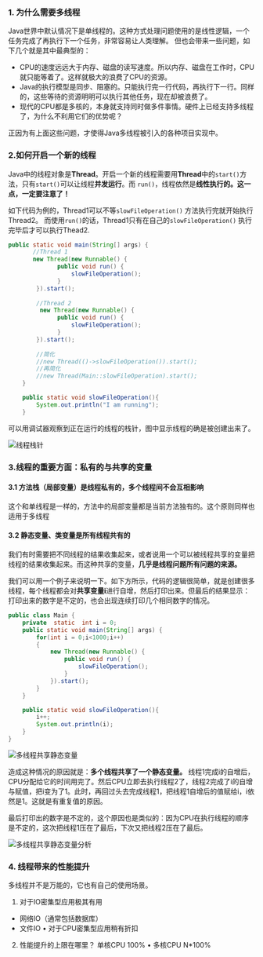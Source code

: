 ### 1. 为什么需要多线程
Java世界中默认情况下是单线程的。这种方式处理问题使用的是线性逻辑，一个任务完成了再执行下一个任务，非常容易让人类理解。
但也会带来一些问题，如下几个就是其中最典型的：

- CPU的速度远远大于内存、磁盘的读写速度。所以内存、磁盘在工作时，CPU就只能等着了。这样就极大的浪费了CPU的资源。
- Java的执行模型是同步、阻塞的。只能执行完一行代码，再执行下一行。同样的，这些等待的资源明明可以执行其他任务，现在却被浪费了。
- 现代的CPU都是多核的，本身就支持同时做多件事情。硬件上已经支持多线程了，为什么不利用它们的优势呢？ 
   
正因为有上面这些问题，才使得Java多线程被引入的各种项目实现中。


### 2.如何开启一个新的线程
Java中的线程对象是**Thread**。开启一个新的线程需要用**Thread**中的`start()`方法，只有`start()`可以让线程**并发运行**。而 `run()`，线程依然是**线性执行的。这一点，一定要注意了！**

如下代码为例的，Thread1可以不等`slowFileOperation()` 方法执行完就开始执行Thread2。 而使用`run()`的话，Thread1只有在自己的`slowFileOperation()` 执行完毕后才可以执行Thead2.

```java
public static void main(String[] args) {
       //Thread 1
       new Thread(new Runnable() {
              public void run() {
                  slowFileOperation();
              }
        }).start();
        
        //Thread 2
         new Thread(new Runnable() {
              public void run() {
                  slowFileOperation();
              }
        }).start();
        
        //简化
        //new Thread(()->slowFileOperation()).start();
        //再简化
        //new Thread(Main::slowFileOperation).start();
    }

    public static void slowFileOperation(){
        System.out.println("I am running");
    }

```

可以用调试器观察到正在运行的线程的栈针，图中显示线程的确是被创建出来了。

![线程栈针](/articles/resource/线程栈针.png)


### 3.线程的重要方面：私有的与共享的变量

#### 3.1 方法栈（局部变量）是线程私有的，多个线程间不会互相影响
这个和单线程是一样的，方法中的局部变量都是当前方法独有的。这个原则同样也适用于多线程


#### 3.2 静态变量、类变量是所有线程共有的
我们有时需要把不同线程的结果收集起来，或者说用一个可以被线程共享的变量把线程的结果收集起来。而这种共享的变量，**几乎是线程问题所有问题的来源。**

我们可以用一个例子来说明一下。如下方所示，代码的逻辑很简单，就是创建很多线程，每个线程都会对**共享变量i**进行自增，然后打印出来。但最后的结果显示：打印出来的数字是不定的，也会出现连续打印几个相同数字的情况。

```java
public class Main {
    private  static  int i = 0;
    public static void main(String[] args) {
        for(int i = 0;i<1000;i++)
        {
            new Thread(new Runnable() {
                public void run() {
                    slowFileOperation();
                }
            }).start();
        }
    }

    public static void slowFileOperation(){
        i++;
        System.out.println(i);
    }
}
```


![多线程共享静态变量](/articles/resource/多线程共享静态变量.png)

造成这种情况的原因就是：**多个线程共享了一个静态变量。** 线程1完成i的自增后，CPU分配给它的时间用完了。然后CPU立即去执行线程2了，线程2完成了i的自增与赋值，把i变为了1。此时，再回过头去完成线程1，把线程1自增后的值赋给i，i依然是1。这就是有重复值的原因。

最后打印出的数字是不定的，这个原因也是类似的：因为CPU在执行线程的顺序是不定的，这次把线程1压在了最后，下次又把线程2压在了最后。

![多线程共享静态变量分析](/articles/resource/多线程共享静态变量分析.png)


### 4. 线程带来的性能提升
多线程并不是万能的，它也有自己的使用场景。

1. 对于IO密集型应⽤极其有⽤ 
- ⽹络IO（通常包括数据库） 
- ⽂件IO • 对于CPU密集型应⽤稍有折扣 

2. 性能提升的上限在哪⾥？ 
 单核CPU 100% • 多核CPU N*100%


